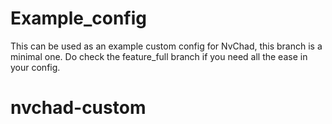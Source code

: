 # Example_config

This can be used as an example custom config for NvChad, this branch is a minimal one. Do check the feature_full branch if you need all the ease in your config.
# nvchad-custom
